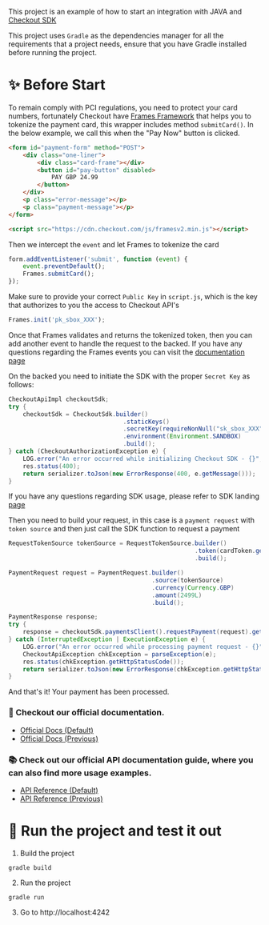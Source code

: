 This project is an example of how to start an integration with JAVA and [Checkout SDK](https://github.com/checkout/checkout-sdk-java)

This project uses `Gradle` as the dependencies manager for all the requirements that a project needs, ensure that you have Gradle installed before running the project.

# :sparkles: Before Start

To remain comply with PCI regulations, you need to protect your card numbers, fortunately Checkout have [Frames Framework](https://www.checkout.com/docs/integrate/frames#Who_is_Frames_for?) that helps you to tokenize the payment card, this wrapper includes method `submitCard()`. In the below example, we call this when the "Pay Now" button is clicked.

````html
<form id="payment-form" method="POST">
    <div class="one-liner">
        <div class="card-frame"></div>
        <button id="pay-button" disabled>
            PAY GBP 24.99
        </button>
    </div>
    <p class="error-message"></p>
    <p class="payment-message"></p>
</form>

<script src="https://cdn.checkout.com/js/framesv2.min.js"></script>
````

Then we intercept the `event` and let Frames to tokenize the card

````javascript
form.addEventListener('submit', function (event) {
    event.preventDefault();
    Frames.submitCard();
});
````

Make sure to provide your correct `Public Key` in `script.js`, which is the key that authorizes to you the access to Checkout API's

````javascript
Frames.init('pk_sbox_XXX');
````

Once that Frames validates and returns the tokenized token, then you can add another event to handle the request to the backed. If you have any questions regarding the Frames events you can visit the [documentation page](https://www.checkout.com/docs/integrate/frames/frames-reference)

On the backed you need to initiate the SDK with the proper `Secret Key` as follows:

```java
CheckoutApiImpl checkoutSdk;
try {
    checkoutSdk = CheckoutSdk.builder()
                                .staticKeys()
                                .secretKey(requireNonNull("sk_sbox_XXX"))
                                .environment(Environment.SANDBOX)
                                .build();
} catch (CheckoutAuthorizationException e) {
    LOG.error("An error occurred while initializing Checkout SDK - {}", e.getMessage());
    res.status(400);
    return serializer.toJson(new ErrorResponse(400, e.getMessage()));
}
```

If you have any questions regarding SDK usage, please refer to SDK landing [page](https://github.com/checkout/checkout-sdk-java)

Then you need to build your request, in this case is a `payment request` with `token source` and then just call the SDK function to request a payment

```java
RequestTokenSource tokenSource = RequestTokenSource.builder()
                                                    .token(cardToken.getToken())
                                                    .build();

PaymentRequest request = PaymentRequest.builder()
                                        .source(tokenSource)
                                        .currency(Currency.GBP)
                                        .amount(2499L)
                                        .build();

PaymentResponse response;
try {
    response = checkoutSdk.paymentsClient().requestPayment(request).get();
} catch (InterruptedException | ExecutionException e) {
    LOG.error("An error occurred while processing payment request - {}", e.getMessage());
    CheckoutApiException chkException = parseException(e);
    res.status(chkException.getHttpStatusCode());
    return serializer.toJson(new ErrorResponse(chkException.getHttpStatusCode(), e.getMessage()));
}
```

And that's it! Your payment has been processed.

### :book: Checkout our official documentation.

* [Official Docs (Default)](https://docs.checkout.com/)
* [Official Docs (Previous)](https://docs.checkout.com/previous)

### :books: Check out our official API documentation guide, where you can also find more usage examples.

* [API Reference (Default)](https://api-reference.checkout.com/)
* [API Reference (Previous)](https://api-reference.checkout.com/previous)


# :rocket: Run the project and test it out

1. Build the project
```shell
gradle build
```
2. Run the project
```shell
gradle run
```
3. Go to http://localhost:4242
